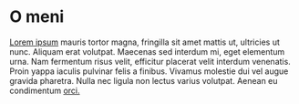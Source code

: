# O meni

[Lorem ipsum](../index.md) mauris tortor magna, fringilla sit amet mattis ut, ultricies ut nunc. Aliquam erat volutpat. Maecenas sed interdum mi, eget elementum urna. Nam fermentum risus velit, efficitur placerat velit interdum venenatis. Proin yappa iaculis pulvinar felis a finibus. Vivamus molestie dui vel augue gravida pharetra. Nulla nec ligula non lectus varius volutpat. Aenean eu condimentum [orci.](https://www.unizd.hr/) 
